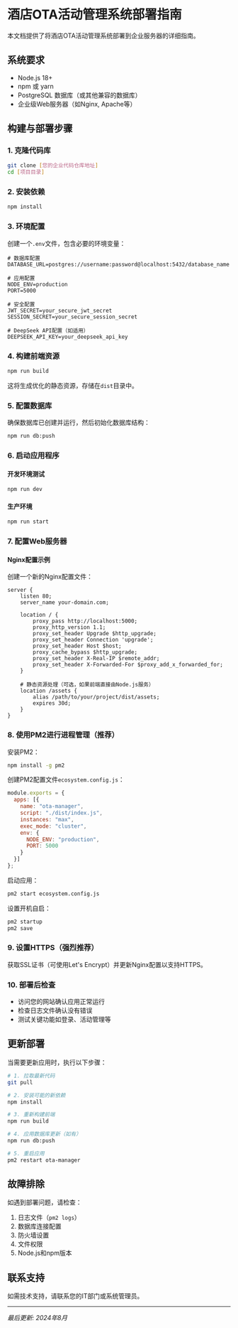 
# 酒店OTA活动管理系统部署指南

本文档提供了将酒店OTA活动管理系统部署到企业服务器的详细指南。

## 系统要求

- Node.js 18+ 
- npm 或 yarn
- PostgreSQL 数据库（或其他兼容的数据库）
- 企业级Web服务器（如Nginx, Apache等）

## 构建与部署步骤

### 1. 克隆代码库

```bash
git clone [您的企业代码仓库地址]
cd [项目目录]
```

### 2. 安装依赖

```bash
npm install
```

### 3. 环境配置

创建一个`.env`文件，包含必要的环境变量：

```
# 数据库配置
DATABASE_URL=postgres://username:password@localhost:5432/database_name

# 应用配置
NODE_ENV=production
PORT=5000

# 安全配置
JWT_SECRET=your_secure_jwt_secret
SESSION_SECRET=your_secure_session_secret

# DeepSeek API配置（如适用）
DEEPSEEK_API_KEY=your_deepseek_api_key
```

### 4. 构建前端资源

```bash
npm run build
```

这将生成优化的静态资源，存储在`dist`目录中。

### 5. 配置数据库

确保数据库已创建并运行，然后初始化数据库结构：

```bash
npm run db:push
```

### 6. 启动应用程序

#### 开发环境测试

```bash
npm run dev
```

#### 生产环境

```bash
npm run start
```

### 7. 配置Web服务器

#### Nginx配置示例

创建一个新的Nginx配置文件：

```nginx
server {
    listen 80;
    server_name your-domain.com;

    location / {
        proxy_pass http://localhost:5000;
        proxy_http_version 1.1;
        proxy_set_header Upgrade $http_upgrade;
        proxy_set_header Connection 'upgrade';
        proxy_set_header Host $host;
        proxy_cache_bypass $http_upgrade;
        proxy_set_header X-Real-IP $remote_addr;
        proxy_set_header X-Forwarded-For $proxy_add_x_forwarded_for;
    }

    # 静态资源处理（可选，如果前端直接由Node.js服务）
    location /assets {
        alias /path/to/your/project/dist/assets;
        expires 30d;
    }
}
```

### 8. 使用PM2进行进程管理（推荐）

安装PM2：

```bash
npm install -g pm2
```

创建PM2配置文件`ecosystem.config.js`：

```javascript
module.exports = {
  apps: [{
    name: "ota-manager",
    script: "./dist/index.js",
    instances: "max",
    exec_mode: "cluster",
    env: {
      NODE_ENV: "production",
      PORT: 5000
    }
  }]
};
```

启动应用：

```bash
pm2 start ecosystem.config.js
```

设置开机自启：

```bash
pm2 startup
pm2 save
```

### 9. 设置HTTPS（强烈推荐）

获取SSL证书（可使用Let's Encrypt）并更新Nginx配置以支持HTTPS。

### 10. 部署后检查

- 访问您的网站确认应用正常运行
- 检查日志文件确认没有错误
- 测试关键功能如登录、活动管理等

## 更新部署

当需要更新应用时，执行以下步骤：

```bash
# 1. 拉取最新代码
git pull

# 2. 安装可能的新依赖
npm install

# 3. 重新构建前端
npm run build

# 4. 应用数据库更新（如有）
npm run db:push

# 5. 重启应用
pm2 restart ota-manager
```

## 故障排除

如遇到部署问题，请检查：

1. 日志文件（`pm2 logs`）
2. 数据库连接配置
3. 防火墙设置
4. 文件权限
5. Node.js和npm版本

## 联系支持

如需技术支持，请联系您的IT部门或系统管理员。

---

*最后更新: 2024年8月*

